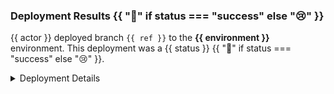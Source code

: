 ### Deployment Results {{ ":rocket:" if status === "success" else ":cry:" }}

{{ actor }} deployed branch `{{ ref }}` to the **{{ environment }}** environment. This deployment was a {{ status }} {{ ":rocket:" if status === "success" else ":cry:" }}.

<details>
  <summary>Deployment Details</summary>

  - deployment_id: `{{ deployment_id }}`
  - sha: `{{ sha }}`
  - params: `{{ params }}`
  - parsed_params: `{{ parsed_params | safe }}`
  - deployment_end_time: `{{ deployment_end_time }}`
  - ref: `{{ ref }}`
  - approved_reviews_count: `{{ approved_reviews_count }}`

</details>
